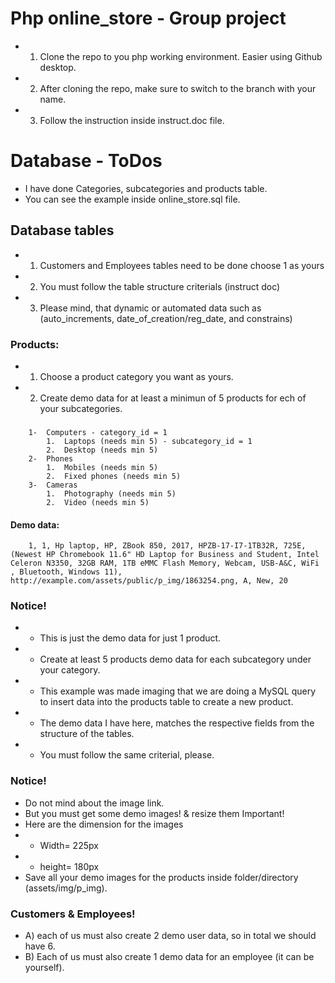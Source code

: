 # Php online_store - Group project
- 1) Clone the repo to you php working environment. Easier using Github desktop.
- 2) After cloning the repo, make sure to switch to the branch with your name.
- 3) Follow the instruction inside instruct.doc file.
# Database - ToDos
- I have done Categories, subcategories and products table.
- You can see the example inside online_store.sql file.
## Database tables
- 1) Customers and Employees tables need to be done choose 1 as yours
- 2) You must follow the table structure criterials (instruct doc)
- 3) Please mind, that dynamic or automated data such as (auto_increments, date_of_creation/reg_date, and constrains)
### Products:
- 1) Choose a product category you want as yours.
- 2) Create demo data for at least a minimun of 5 products for ech of your subcategories.
###
        1-  Computers - category_id = 1
            1.	Laptops (needs min 5) - subcategory_id = 1
            2.	Desktop (needs min 5)
        2-	Phones
            1.	Mobiles (needs min 5)
            2.	Fixed phones (needs min 5)
        3-	Cameras
            1.	Photography (needs min 5)
            2.	Video (needs min 5)
#### Demo data: 
        1, 1, Hp laptop, HP, ZBook 850, 2017, HPZB-17-I7-1TB32R, 725E, (Newest HP Chromebook 11.6" HD Laptop for Business and Student, Intel Celeron N3350, 32GB RAM, 1TB eMMC Flash Memory, Webcam, USB-A&C, WiFi , Bluetooth, Windows 11), http://example.com/assets/public/p_img/1863254.png, A, New, 20
### Notice!
- - This is just the demo data for just 1 product. 
- - Create at least 5 products demo data for each subcategory under your category.
- - This example was made imaging that we are doing a MySQL query to insert data into the products table to create a new product.
- - The demo data I have here, matches the respective fields from the structure of  the tables.
- - You must follow the same criterial, please.
### Notice!
- Do not mind about the image link.
- But you must get some demo images! & resize them Important!
- Here are the dimension for the images 
- - Width= 225px
- - height= 180px
- Save all your demo images for the products inside folder/directory (assets/img/p_img).
### Customers & Employees!
- A)	each of us must also create 2 demo user data, so in total we should have 6.
- B)	Each of us must also create 1 demo data for an employee (it can be yourself).

